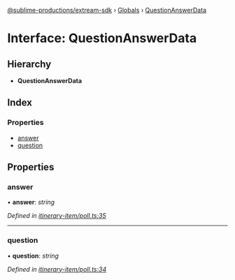 [@sublime-productions/extream-sdk](../README.md) › [Globals](../globals.md) › [QuestionAnswerData](questionanswerdata.md)

# Interface: QuestionAnswerData

## Hierarchy

* **QuestionAnswerData**

## Index

### Properties

* [answer](questionanswerdata.md#answer)
* [question](questionanswerdata.md#question)

## Properties

###  answer

• **answer**: *string*

*Defined in [itinerary-item/poll.ts:35](https://github.com/Extream-SaaS/ex-sdk/blob/194f895/src/itinerary-item/poll.ts#L35)*

___

###  question

• **question**: *string*

*Defined in [itinerary-item/poll.ts:34](https://github.com/Extream-SaaS/ex-sdk/blob/194f895/src/itinerary-item/poll.ts#L34)*
